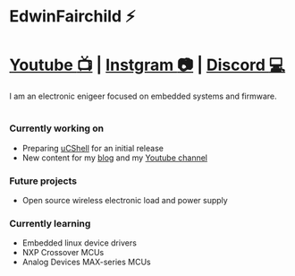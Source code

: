 # EdwinFairchild :zap:
# [Youtube :tv:](https://www.youtube.com/user/sdf3e33/videos) | [Instgram :camera:](https://www.instagram.com/edwinfairchild/) | [Discord :computer:](https://discord.gg/UaqcKxN6Nd)
I am an electronic enigeer focused on embedded systems and firmware.
#


### Currently working on
- Preparing [uCShell](https://github.com/EdwinFairchild/uCShell) for an initial release
- New content for my [blog](https://www.edwinfairchild.com) and my [Youtube channel](https://www.youtube.com/user/sdf3e33/videos)

### Future projects
- Open source wireless electronic load and power supply

### Currently learning
- Embedded linux device drivers
- NXP Crossover MCUs
- Analog Devices MAX-series MCUs


<!--
**EdwinFairchild/EdwinFairchild** is a ✨ _special_ ✨ repository because its `README.md` (this file) appears on your GitHub profile.

Here are some ideas to get you started:

- 🔭 I’m currently working on ...
- 🌱 I’m currently learning ...
- 👯 I’m looking to collaborate on ...
- 🤔 I’m looking for help with ...
- 💬 Ask me about ...
- 📫 How to reach me: ...
- 😄 Pronouns: ...
- ⚡ Fun fact: ...
-->

